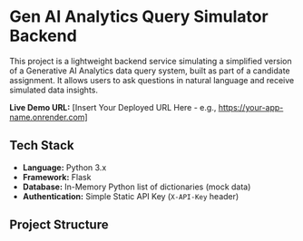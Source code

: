# Gen AI Analytics Query Simulator Backend

This project is a lightweight backend service simulating a simplified version of a Generative AI Analytics data query system, built as part of a candidate assignment. It allows users to ask questions in natural language and receive simulated data insights.

**Live Demo URL:** [Insert Your Deployed URL Here - e.g., https://your-app-name.onrender.com]

## Tech Stack

- **Language:** Python 3.x
- **Framework:** Flask
- **Database:** In-Memory Python list of dictionaries (mock data)
- **Authentication:** Simple Static API Key (`X-API-Key` header)

## Project Structure
